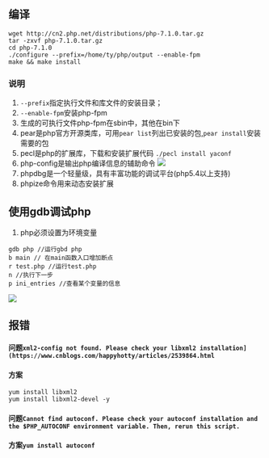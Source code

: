 ## 编译
```
wget http://cn2.php.net/distributions/php-7.1.0.tar.gz
tar -zxvf php-7.1.0.tar.gz
cd php-7.1.0
./configure --prefix=/home/ty/php/output --enable-fpm
make && make install
```
### 说明
1. `--prefix`指定执行文件和库文件的安装目录；
 2. `--enable-fpm`安装php-fpm
 3. 生成的可执行文件php-fpm在sbin中，其他在bin下
 4. pear是php官方开源类库，可用`pear list`列出已安装的包,`pear install`安装需要的包
 5. pecl是php的扩展库，下载和安装扩展代码
 `./pecl install yaconf`
6. php-config是输出php编译信息的辅助命令
 ![](https://i.vgy.me/B4Bvp3.png)
7. phpdbg是一个轻量级，具有丰富功能的调试平台(php5.4以上支持)
8. phpize命令用来动态安装扩展
## 使用gdb调试php
1. php必须设置为环境变量
```
gdb php //运行gbd php
b main // 在main函数入口增加断点
r test.php //运行test.php
n //执行下一步
p ini_entries //查看某个变量的信息
```
![](https://i.vgy.me/RPqgD4.png)
## 报错
#### 问题`xml2-config not found. Please check your libxml2 installation](https://www.cnblogs.com/happyhotty/articles/2539864.html`
#### 方案
```
yum install libxml2
yum install libxml2-devel -y
```
#### 问题`Cannot find autoconf. Please check your autoconf installation and the $PHP_AUTOCONF environment variable. Then, rerun this script.`
#### 方案`yum install autoconf`
